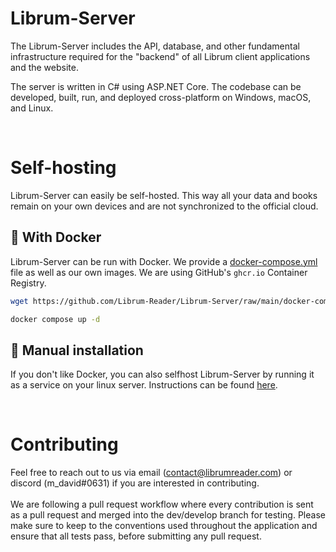 # Librum-Server
The Librum-Server includes the API, database, and other fundamental infrastructure required for the "backend" of all Librum client applications and the website.

The server is written in C# using ASP.NET Core. The codebase can be developed, built, run, and deployed cross-platform on Windows, macOS, and Linux.

<br>

# Self-hosting 
Librum-Server can easily be self-hosted. This way all your data and books remain on your own devices and are not synchronized to the official cloud.

## 🐋 With Docker
Librum-Server can be run with Docker. We provide a [docker-compose.yml](docker-compose.yml) file as well as our own images. We are using GitHub's `ghcr.io` Container Registry.

```bash
wget https://github.com/Librum-Reader/Librum-Server/raw/main/docker-compose.yml

docker compose up -d
```

## 📃 Manual installation
If you don't like Docker, you can also selfhost Librum-Server by running it as a service on your linux server. Instructions can be found [here](self-hosting/self-host-installation.md).

<br>

# Contributing
Feel free to reach out to us via email (contact@librumreader.com) or discord (m_david#0631) if you are interested in contributing.<br>
<br>
We are following a pull request workflow where every contribution is sent as a pull request and merged into the dev/develop branch for testing.
Please make sure to keep to the conventions used throughout the application and ensure that all tests pass, before submitting any pull request.
